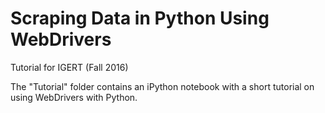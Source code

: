 # Scraping Data in Python Using WebDrivers
Tutorial for IGERT (Fall 2016)

The "Tutorial" folder contains an iPython notebook with a short tutorial on using WebDrivers with Python. 
